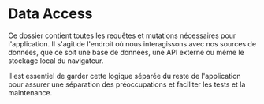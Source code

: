 # Data Access

Ce dossier contient toutes les requêtes et mutations nécessaires pour l'application. Il s'agit de l'endroit où nous interagissons avec nos sources de données, que ce soit une base de données, une API externe ou même le stockage local du navigateur.

Il est essentiel de garder cette logique séparée du reste de l'application pour assurer une séparation des préoccupations et faciliter les tests et la maintenance.